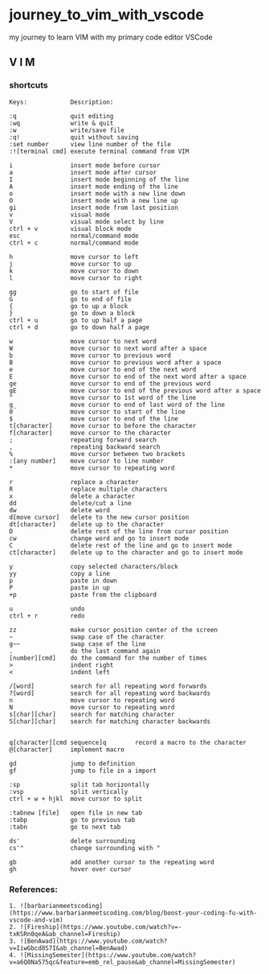 # journey_to_vim_with_vscode

my journey to learn VIM with my primary code editor VSCode


## V I M
### shortcuts

    Keys:            Description:

    :q               quit editing
    :wq              write & quit
    :w               write/save file
    :q!              quit without saving
    :set number      view line number of the file
    :![terminal cmd] execute terminal command from VIM

    i                insert mode before cursor
    a                insert mode after cursor
    I                insert mode beginning of the line
    A                insert mode ending of the line
    o                insert mode with a new line down
    O                insert mode with a new line up
    gi               insert mode from last position
    v                visual mode
    V                visual mode select by line
    ctrl + v         visual block mode
    esc              normal/command mode
    ctrl + c         normal/command mode

    h                move cursor to left
    j                move cursor to up
    k                move cursor to down
    l                move cursor to right

    gg               go to start of file
    G                go to end of file
    {                go to up a block
    }                go to down a block
    ctrl + u         go to up half a page
    ctrl + d         go to down half a page

    w                move cursor to next word
    W                move cursor to next word after a space
    b                move cursor to previous word
    B                move cursor to previous word after a space
    e                move cursor to end of the next word
    E                move cursor to end of the next word after a space
    ge               move cursor to end of the previous word
    gE               move cursor to end of the previous word after a space
    ^                move cursor to 1st word of the line
    g_               move cursor to end of last word of the line
    0                move cursor to start of the line
    $                move cursor to end of the line
    t[character]     move cursor to before the character
    f[character]     move cursor to the character
    ;                repeating forward search
    ,                repeating backward search
    %                move cursor between two brackets
    :[any number]    move cursor to line number
    *                move cursor to repeating word

    r                replace a character
    R                replace multiple characters
    x                delete a character
    dd               delete/cut a line
    dw               delete word
    d[move cursor]   delete to the new cursor position
    dt[character]    delete up to the character
    D                delete rest of the line from cursor position
    cw               change word and go to insert mode
    C                delete rest of the line and go to insert mode
    ct[character]    delete up to the character and go to insert mode

    y                copy selected characters/block
    yy               copy a line
    p                paste in down
    P                paste in up
    +p               paste from the clipboard

    u                undo
    ctrl + r         redo

    zz               make cursor position center of the screen
    ~                swap case of the character
    g~~              swap case of the line
    .                do the last command again
    [number][cmd]    do the command for the number of times
    >                indent right
    <                indent left

    /[word]          search for all repeating word forwards
    ?[word]          search for all repeating word backwards
    n                move cursor to repeating word
    N                move cursor to repeating word
    s[char][char]    search for matching character
    S[char][char]    search for matching character backwards


    q[character][cmd sequence]q        record a macro to the character
    @[character]     implement macro

    gd               jump to definition
    gf               jump to file in a import

    :sp              split tab horizontally
    :vsp             split vertically
    ctrl + w + hjkl  move cursor to split

    :tabnew [file]   open file in new tab
    :tabp            go to previous tab
    :tabn            go to next tab

    ds'              delete surrounding
    cs'"             change surrounding with "

    gb               add another cursor to the repeating word
    gh               hover over cursor


### References:

    1. ![barbarianmeetscoding](https://www.barbarianmeetscoding.com/blog/boost-your-coding-fu-with-vscode-and-vim)
    2. ![Fireship](https://www.youtube.com/watch?v=-txKSRn0qeA&ab_channel=Fireship)
    3. ![BenAwad](https://www.youtube.com/watch?v=IiwGbcd8S7I&ab_channel=BenAwad)
    4. ![MissingSemester](https://www.youtube.com/watch?v=a6Q8Na575qc&feature=emb_rel_pause&ab_channel=MissingSemester)
